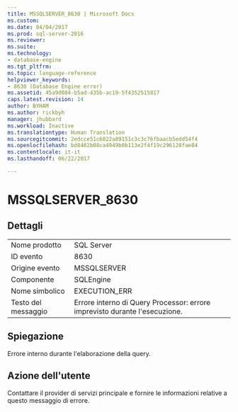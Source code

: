 ```yaml
---
title: MSSQLSERVER_8630 | Microsoft Docs
ms.custom: 
ms.date: 04/04/2017
ms.prod: sql-server-2016
ms.reviewer: 
ms.suite: 
ms.technology:
- database-engine
ms.tgt_pltfrm: 
ms.topic: language-reference
helpviewer_keywords:
- 8630 (Database Engine error)
ms.assetid: 45a9d084-b5ad-435b-ac19-5f4352515817
caps.latest.revision: 14
author: BYHAM
ms.author: rickbyh
manager: jhubbard
ms.workload: Inactive
ms.translationtype: Human Translation
ms.sourcegitcommit: 2edcce51c6822a89151c3c3c76fbaacb5edd54f4
ms.openlocfilehash: bd8402b08ca4949b0b113e2f4f19c296128fae84
ms.contentlocale: it-it
ms.lasthandoff: 06/22/2017

---
```

# <a name="mssqlserver8630"></a>MSSQLSERVER_8630
  
## <a name="details"></a>Dettagli  
  
|||  
|-|-|  
|Nome prodotto|SQL Server|  
|ID evento|8630|  
|Origine evento|MSSQLSERVER|  
|Componente|SQLEngine|  
|Nome simbolico|EXECUTION_ERR|  
|Testo del messaggio|Errore interno di Query Processor: errore imprevisto durante l'esecuzione.|  
  
## <a name="explanation"></a>Spiegazione  
Errore interno durante l'elaborazione della query.  
  
## <a name="user-action"></a>Azione dell'utente  
Contattare il provider di servizi principale e fornire le informazioni relative a questo messaggio di errore.  
  

